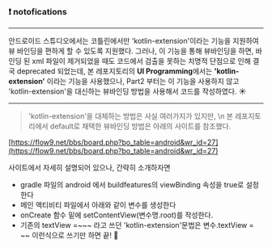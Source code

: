 ### :exclamation: notofications
---
안드로이드 스튜디오에서는 코틀린에서만 'kotlin-extension'이라는 기능을 
지원하여 뷰 바인딩을 편하게 할 수 있도록 지원했다.
그러나, 이 기능을 통해 뷰바인딩을 하면, 
바인딩 된 xml 파일이 제거되었을 때도 코드에서 
검출을 못하는 치명적 단점으로 인해 결국 deprecated 되었는데,
본 레포지토리의 **UI Programming**에서는 **'kotlin-extension'** 이라는 기능을 사용했으나, 
Part2 부터는 이 기능을 사용하지 않고 'kotlin-extension'을 대신하는
뷰바인딩 방법을 사용해서 코드를 작성하였다. :sunny: 

---
> 'kotlin-extension'을 대체하는 방법은 사실 여러가지가 있지만, \n 
> 본 레포지토리에서 default로 채택한 뷰바인딩 방법은 아래의 사이트를 참조했다.

[https://flow9.net/bbs/board.php?bo_table=android&wr_id=27](https://flow9.net/bbs/board.php?bo_table=android&wr_id=27)

사이트에서 자세히 설명되어 있으나, 간략히 소개하자면
- gradle 파일의  android 에서 buildfeatures의 viewBinding 속성을 true로 설정한다
- 메인 액티비티 파일에서 아래와 같이 변수를 생성한다
- onCreate 함수 밑에 setContentView(변수명.root)를 작성한다.
- 기존의 textView =~~~ 라고 쓰던 'kotlin-extension'문법은 변수.textView = ~~ 이런식으로 쓰기만 하면 끝! :baby_chick:
